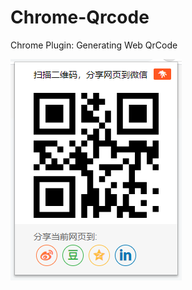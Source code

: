 # Chrome-Qrcode
Chrome Plugin: Generating Web QrCode

![DEMO](http://github.com/gouyuwang/chrome-qrcode/raw/master/demo.png)

